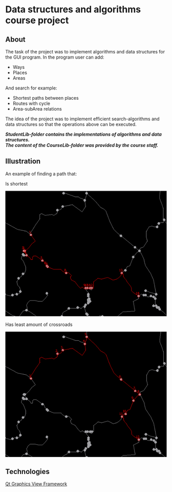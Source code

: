 # Data structures and algorithms course project

## About
The task of the project was to implement algorithms and data structures
for the GUI program. In the program user can add:

- Ways
- Places
- Areas

And search for example:

- Shortest paths between places
- Routes with cycle
- Area-subArea relations

The idea of the project was to implement efficient search-algorithms
and data structures so that the operations above can be executed.

***StudentLib-folder contains the implementations of algorithms and data structures.***\
***The content of the CourseLib-folder was provided by the course staff.***

## Illustration
An example of finding a path that:

Is shortest 

![image](/Assets/ex1.PNG)

Has least amount of crossroads 

![image](/Assets/ex2.PNG)

## Technologies
[Qt Graphics View Framework](https://doc.qt.io/qt-5/graphicsview.html)


